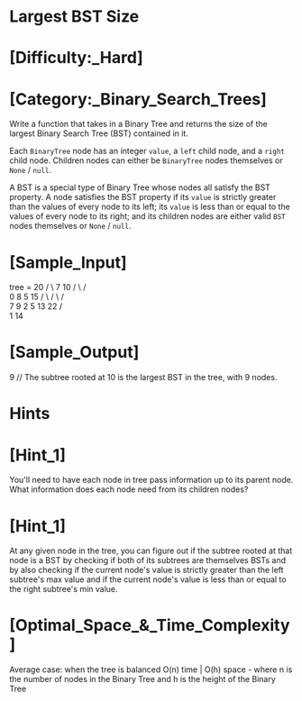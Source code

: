 # Largest BST Size

# [Difficulty:_Hard]
# [Category:_Binary_Search_Trees]

  Write a function that takes in a Binary Tree and returns the size of the
  largest Binary Search Tree (BST) contained in it.

  Each `BinaryTree` node has an integer `value`, a `left` child node, and a `right` 
   child node. Children nodes can either be `BinaryTree` nodes themselves or `None` / `null`.

  A BST is a special type of Binary Tree whose nodes all satisfy the BST
  property. A node satisfies the BST property if its `value` is
  strictly greater than the values of every node to its left; its
  `value` is less than or equal to the values of every node to its
  right; and its children nodes are either valid `BST` nodes
  themselves or `None` / `null`.

# [Sample_Input]  
  
  tree =            20
            /                \ 
           7                 10
         /   \             /     \
        0     8           5      15
            /   \       /   \   /   \
           7     9     2     5 13   22
                     /           \
                    1             14

# [Sample_Output]

  9 // The subtree rooted at 10 is the largest BST in the tree, with 9 nodes.

# Hints

# [Hint_1]

  You'll need to have each node in tree pass information up to its parent node. What information does each node need from its children nodes?

# [Hint_1]

  At any given node in the tree, you can figure out if the subtree rooted at that node is a BST by checking if both of its subtrees are themselves BSTs and by also checking if the current node's value is strictly greater than the left subtree's max value and if the current node's value is less than or equal to the right subtree's min value.

# [Optimal_Space_&_Time_Complexity]

  Average case: when the tree is balanced O(n) time | O(h) space - where n is the number of nodes in the Binary Tree and h is the height of the Binary Tree
